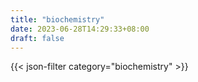```yaml
---
title: "biochemistry"
date: 2023-06-28T14:29:33+08:00
draft: false
---
```


{{< json-filter category="biochemistry" >}}